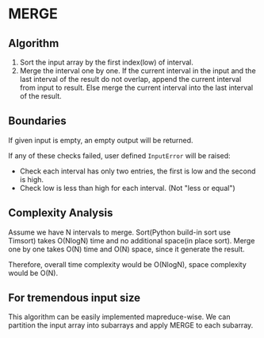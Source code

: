# MERGE

## Algorithm
1. Sort the input array by the first index(low) of interval.
2. Merge the interval one by one. If the current interval in the input and the last interval of the result do not overlap, append the current interval from input to result. Else merge the current interval into the last interval of the result.

## Boundaries
If given input is empty, an empty output will be returned.

If any of these checks failed, user defined `InputError` will be raised:

* Check each interval has only two entries, the first is low and the second is high.
* Check low is less than high for each interval. (Not "less or equal")




## Complexity Analysis
Assume we have N intervals to merge.
Sort(Python build-in sort use Timsort) takes O(NlogN) time and no additional space(in place sort). 
Merge one by one takes O(N) time and O(N) space, since it generate the result.

Therefore, overall time complexity would be O(NlogN), space complexity would be O(N).

## For tremendous input size
This algorithm can be easily implemented mapreduce-wise. We can partition the input array into subarrays and apply MERGE to each subarray.